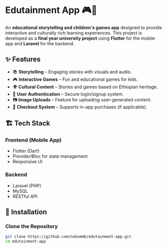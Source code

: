 # Edutainment App 🎮📖  
An **educational storytelling and children's games app** designed to provide interactive and culturally rich learning experiences. This project is developed as a **final year university project** using **Flutter** for the mobile app and **Laravel** for the backend.  

## ✨ Features  
- 📚 **Storytelling** – Engaging stories with visuals and audio.  
- 🎮 **Interactive Games** – Fun and educational games for kids.  
- 🌍 **Cultural Content** – Stories and games based on Ethiopian heritage.  
- 🔐 **User Authentication** – Secure login/signup system.  
- 📷 **Image Uploads** – Feature for uploading user-generated content.  
- 🛒 **Checkout System** – Supports in-app purchases (if applicable).  

## 🏗️ Tech Stack  
### **Frontend (Mobile App)**  
- Flutter (Dart)  
- Provider/Bloc for state management  
- Responsive UI  

### **Backend**  
- Laravel (PHP)  
- MySQL
- RESTful API  

## 🚀 Installation  

### **Clone the Repository**  
```bash
git clone https://github.com/nahommb/edutainment-app.git
cd edutainment-app
